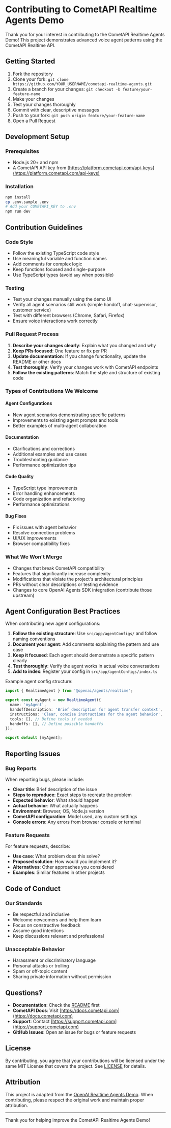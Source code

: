 # Contributing to CometAPI Realtime Agents Demo

Thank you for your interest in contributing to the CometAPI Realtime Agents Demo! This project demonstrates advanced voice agent patterns using the CometAPI Realtime API.

## Getting Started

1. Fork the repository
2. Clone your fork: `git clone https://github.com/YOUR_USERNAME/cometapi-realtime-agents.git`
3. Create a branch for your changes: `git checkout -b feature/your-feature-name`
4. Make your changes
5. Test your changes thoroughly
6. Commit with clear, descriptive messages
7. Push to your fork: `git push origin feature/your-feature-name`
8. Open a Pull Request

## Development Setup

### Prerequisites

- Node.js 20+ and npm
- A CometAPI API key from [https://platform.cometapi.com/api-keys](https://platform.cometapi.com/api-keys)

### Installation

```bash
npm install
cp .env.sample .env
# Add your COMETAPI_KEY to .env
npm run dev
```

## Contribution Guidelines

### Code Style

- Follow the existing TypeScript code style
- Use meaningful variable and function names
- Add comments for complex logic
- Keep functions focused and single-purpose
- Use TypeScript types (avoid `any` when possible)

### Testing

- Test your changes manually using the demo UI
- Verify all agent scenarios still work (simple handoff, chat-supervisor, customer service)
- Test with different browsers (Chrome, Safari, Firefox)
- Ensure voice interactions work correctly

### Pull Request Process

1. **Describe your changes clearly**: Explain what you changed and why
2. **Keep PRs focused**: One feature or fix per PR
3. **Update documentation**: If you change functionality, update the README or other docs
4. **Test thoroughly**: Verify your changes work with CometAPI endpoints
5. **Follow the existing patterns**: Match the style and structure of existing code

### Types of Contributions We Welcome

#### Agent Configurations
- New agent scenarios demonstrating specific patterns
- Improvements to existing agent prompts and tools
- Better examples of multi-agent collaboration

#### Documentation
- Clarifications and corrections
- Additional examples and use cases
- Troubleshooting guidance
- Performance optimization tips

#### Code Quality
- TypeScript type improvements
- Error handling enhancements
- Code organization and refactoring
- Performance optimizations

#### Bug Fixes
- Fix issues with agent behavior
- Resolve connection problems
- UI/UX improvements
- Browser compatibility fixes

### What We Won't Merge

- Changes that break CometAPI compatibility
- Features that significantly increase complexity
- Modifications that violate the project's architectural principles
- PRs without clear descriptions or testing evidence
- Changes to core OpenAI Agents SDK integration (contribute those upstream)

## Agent Configuration Best Practices

When contributing new agent configurations:

1. **Follow the existing structure**: Use `src/app/agentConfigs/` and follow naming conventions
2. **Document your agent**: Add comments explaining the pattern and use case
3. **Keep it focused**: Each agent should demonstrate a specific pattern clearly
4. **Test thoroughly**: Verify the agent works in actual voice conversations
5. **Add to index**: Register your config in `src/app/agentConfigs/index.ts`

Example agent config structure:
```typescript
import { RealtimeAgent } from '@openai/agents/realtime';

export const myAgent = new RealtimeAgent({
  name: 'myAgent',
  handoffDescription: 'Brief description for agent transfer context',
  instructions: 'Clear, concise instructions for the agent behavior',
  tools: [], // Define tools if needed
  handoffs: [], // Define possible handoffs
});

export default [myAgent];
```

## Reporting Issues

### Bug Reports

When reporting bugs, please include:

- **Clear title**: Brief description of the issue
- **Steps to reproduce**: Exact steps to recreate the problem
- **Expected behavior**: What should happen
- **Actual behavior**: What actually happens
- **Environment**: Browser, OS, Node.js version
- **CometAPI configuration**: Model used, any custom settings
- **Console errors**: Any errors from browser console or terminal

### Feature Requests

For feature requests, describe:

- **Use case**: What problem does this solve?
- **Proposed solution**: How would you implement it?
- **Alternatives**: Other approaches you considered
- **Examples**: Similar features in other projects

## Code of Conduct

### Our Standards

- Be respectful and inclusive
- Welcome newcomers and help them learn
- Focus on constructive feedback
- Assume good intentions
- Keep discussions relevant and professional

### Unacceptable Behavior

- Harassment or discriminatory language
- Personal attacks or trolling
- Spam or off-topic content
- Sharing private information without permission

## Questions?

- **Documentation**: Check the [README](README.md) first
- **CometAPI Docs**: Visit [https://docs.cometapi.com](https://docs.cometapi.com)
- **Support**: Contact [https://support.cometapi.com](https://support.cometapi.com)
- **GitHub Issues**: Open an issue for bugs or feature requests

## License

By contributing, you agree that your contributions will be licensed under the same MIT License that covers the project. See [LICENSE](LICENSE) for details.

## Attribution

This project is adapted from the [OpenAI Realtime Agents Demo](https://github.com/openai/openai-realtime-agents). When contributing, please respect the original work and maintain proper attribution.

---

Thank you for helping improve the CometAPI Realtime Agents Demo!
